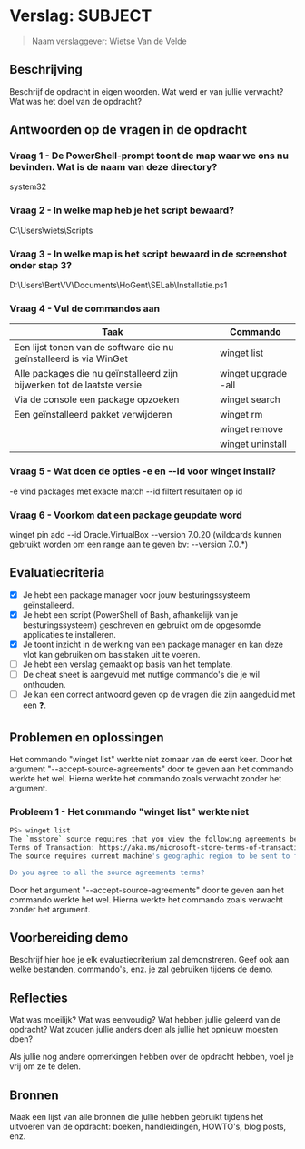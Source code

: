 # Verslag: SUBJECT

> Naam verslaggever: Wietse Van de Velde

## Beschrijving

Beschrijf de opdracht in eigen woorden. Wat werd er van jullie verwacht? Wat was het doel van de opdracht?

## Antwoorden op de vragen in de opdracht

### Vraag 1 - De PowerShell-prompt toont de map waar we ons nu bevinden. Wat is de naam van deze directory?

system32

### Vraag 2 - In welke map heb je het script bewaard?

C:\Users\wiets\Scripts

### Vraag 3 - In welke map is het script bewaard in de screenshot onder stap 3?

D:\Users\BertVV\Documents\HoGent\SELab\Installatie.ps1

### Vraag 4 - Vul de commandos aan

| **Taak**                                                                | **Commando**        |
| ----------------------------------------------------------------------- | ------------------- |
| Een lijst tonen van de software die nu geïnstalleerd is via WinGet      | winget list         |
| Alle packages die nu geïnstalleerd zijn bijwerken tot de laatste versie | winget upgrade -all |
| Via de console een package opzoeken                                     | winget search       |
| Een geïnstalleerd pakket verwijderen                                    | winget rm           |
|                                                                         | winget remove       |
|                                                                         | winget uninstall    |

### Vraag 5 - Wat doen de opties -e en --id voor winget install?

-e vind packages met exacte match
--id filtert resultaten op id

### Vraag 6 - Voorkom dat een package geupdate word

winget pin add --id Oracle.VirtualBox --version 7.0.20
(wildcards kunnen gebruikt worden om een range aan te geven bv: --version 7.0.\*)

## Evaluatiecriteria

- [x] Je hebt een package manager voor jouw besturingssysteem geïnstalleerd.
- [x] Je hebt een script (PowerShell of Bash, afhankelijk van je besturingssysteem) geschreven en gebruikt om de opgesomde applicaties te installeren.
- [x] Je toont inzicht in de werking van een package manager en kan deze vlot kan gebruiken om basistaken uit te voeren.
- [ ] Je hebt een verslag gemaakt op basis van het template.
- [ ] De cheat sheet is aangevuld met nuttige commando's die je wil onthouden.
- [ ] Je kan een correct antwoord geven op de vragen die zijn aangeduid met een :question:.

## Problemen en oplossingen

Het commando "winget list" werkte niet zomaar van de eerst keer. Door het argument "--accept-source-agreements" door te geven aan het commando werkte het wel. Hierna werkte het commando zoals verwacht zonder het argument.

### Probleem 1 - Het commando "winget list" werkte niet

```bash
PS> winget list
The `msstore` source requires that you view the following agreements before using.
Terms of Transaction: https://aka.ms/microsoft-store-terms-of-transaction
The source requires current machine's geographic region to be sent to function properly.

Do you agree to all the source agreements terms?
```

Door het argument "--accept-source-agreements" door te geven aan het commando werkte het wel. Hierna werkte het commando zoals verwacht zonder het argument.

## Voorbereiding demo

Beschrijf hier hoe je elk evaluatiecriterium zal demonstreren. Geef ook aan welke bestanden, commando's, enz. je zal gebruiken tijdens de demo.

## Reflecties

Wat was moeilijk? Wat was eenvoudig? Wat hebben jullie geleerd van de opdracht? Wat zouden jullie anders doen als jullie het opnieuw moesten doen?

Als jullie nog andere opmerkingen hebben over de opdracht hebben, voel je vrij om ze te delen.

## Bronnen

Maak een lijst van alle bronnen die jullie hebben gebruikt tijdens het uitvoeren van de opdracht: boeken, handleidingen, HOWTO's, blog posts, enz.
